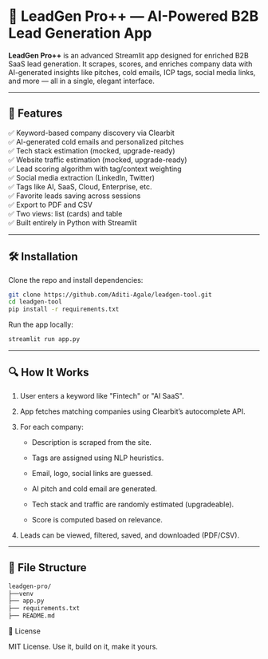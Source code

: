 # 🚀 LeadGen Pro++ — AI-Powered B2B Lead Generation App

**LeadGen Pro++** is an advanced Streamlit app designed for enriched B2B SaaS lead generation. It scrapes, scores, and enriches company data with AI-generated insights like pitches, cold emails, ICP tags, social media links, and more — all in a single, elegant interface.

---

## 🎯 Features

✅ Keyword-based company discovery via Clearbit  
✅ AI-generated cold emails and personalized pitches  
✅ Tech stack estimation (mocked, upgrade-ready)  
✅ Website traffic estimation (mocked, upgrade-ready)  
✅ Lead scoring algorithm with tag/context weighting  
✅ Social media extraction (LinkedIn, Twitter)  
✅ Tags like AI, SaaS, Cloud, Enterprise, etc.  
✅ Favorite leads saving across sessions  
✅ Export to PDF and CSV  
✅ Two views: list (cards) and table  
✅ Built entirely in Python with Streamlit  

---


## 🛠️ Installation

Clone the repo and install dependencies:

```bash
git clone https://github.com/Aditi-Agale/leadgen-tool.git
cd leadgen-tool
pip install -r requirements.txt
```
Run the app locally:

```bash
streamlit run app.py
```
---
## 🔍 How It Works
1. User enters a keyword like "Fintech" or "AI SaaS".

2. App fetches matching companies using Clearbit’s autocomplete API.

3. For each company:

   - Description is scraped from the site.

   - Tags are assigned using NLP heuristics.

   - Email, logo, social links are guessed.

   - AI pitch and cold email are generated.

   - Tech stack and traffic are randomly estimated (upgradeable).

   - Score is computed based on relevance.

4. Leads can be viewed, filtered, saved, and downloaded (PDF/CSV).

---
## 📁 File Structure
```bash
leadgen-pro/
├──venv
├── app.py            
├── requirements.txt    
├── README.md           

```
📜 License

MIT License. Use it, build on it, make it yours.

